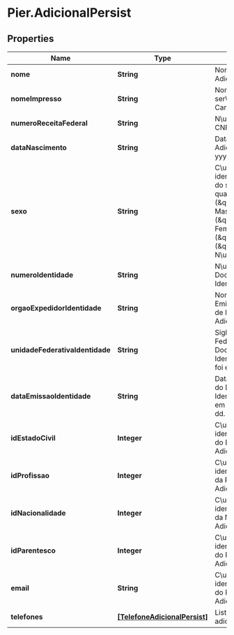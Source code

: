 # Pier.AdicionalPersist

## Properties
Name | Type | Description | Notes
------------ | ------------- | ------------- | -------------
**nome** | **String** | Nome completo do Adicional. | 
**nomeImpresso** | **String** | Nome do Adicional que ser\u00E1 gravado no Cart\u00E3o. | [optional] 
**numeroReceitaFederal** | **String** | N\u00FAmero do CPF ou CNPJ do Adicional. | 
**dataNascimento** | **String** | Data de Nascimento do Adicional em formato yyyy-MM-dd. | [optional] 
**sexo** | **String** | C\u00F3digo de identifica\u00E7\u00E3o do sexo da Pessoa, quando PF, sendo: (\&quot;M\&quot;: Masculino), (\&quot;F\&quot;: Feminino), (\&quot;O\&quot;: Outro), (\&quot;N\&quot;: N\u00E3o Especificado). | [optional] 
**numeroIdentidade** | **String** | N\u00FAmero do Documento de Identidade do Adicional. | [optional] 
**orgaoExpedidorIdentidade** | **String** | Nome do Org\u00E3o Emissor do Documento de Identidade do Adicional. | [optional] 
**unidadeFederativaIdentidade** | **String** | Sigla da Unidade Federativa onde o Documento de Identidade do Adicional foi emitido. | [optional] 
**dataEmissaoIdentidade** | **String** | Data de emiss\u00E3o do Documento de Identidade do Adicional em formato yyyy-MM-dd. | [optional] 
**idEstadoCivil** | **Integer** | C\u00F3digo de identifica\u00E7\u00E3o do Estado Civil do Adicional. | [optional] 
**idProfissao** | **Integer** | C\u00F3digo de identifica\u00E7\u00E3o da Profissao do Adicional. | [optional] 
**idNacionalidade** | **Integer** | C\u00F3digo de identifica\u00E7\u00E3o da Nacionalidade do Adicional. | [optional] 
**idParentesco** | **Integer** | C\u00F3digo de identifica\u00E7\u00E3o do Parentesco do Adicional com o Titular. | [optional] 
**email** | **String** | C\u00F3digo de identifica\u00E7\u00E3o do Parentesco do Adicional com o Titular. | [optional] 
**telefones** | [**[TelefoneAdicionalPersist]**](TelefoneAdicionalPersist.md) | Lista de telefones do adicional. | [optional] 


